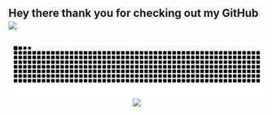 ## Hey there thank you for checking out my GitHub <img src="https://media.giphy.com/media/hvRJCLFzcasrR4ia7z/giphy.gif" width="40px">




<div align="center">
  <img src="https://github.com/benedictnurs/benedictnurs/blob/output/github-snake.svg" alt="Snake animation" />
  <img src="https://leetcard.jacoblin.cool/computerguy?theme=dark&font=IBM%20Plex%20Mono&ext=heatmap"/>
</div>



<!--
<div align="center">
  <img src="https://github-readme-streak-stats.herokuapp.com?user=benedictnurs&theme=github-dark-dimmed" width="700">
</div>
**benedictnurs/benedictnurs** is a ✨ _special_ ✨ repository because its `README.md` (this file) appears on your GitHub profile.
  =
Here are some ideas to get you started:
- 🔭 I’m currently working on ...
- 🌱 I’m currently learning ...
- 👯 I’m looking to collaborate on ...
- 🤔 I’m looking for help with ...
- 💬 Ask me about ...
- 📫 How to reach me: ...
- 😄 Pronouns: ...
- ⚡ Fun fact: ...
-->
